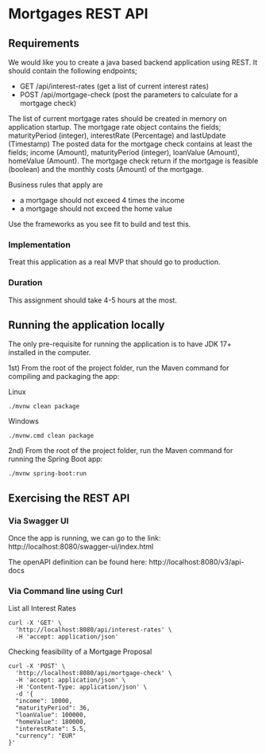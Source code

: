 # Mortgages REST API

## Requirements

We would like you to create a java based backend application using REST.
It should contain the following endpoints;

* GET /api/interest-rates (get a list of current interest rates)
* POST /api/mortgage-check (post the parameters to calculate for a mortgage check)

The list of current mortgage rates should be created in memory on application startup.
The mortgage rate object contains the fields; maturityPeriod (integer), interestRate (Percentage) and lastUpdate (Timestamp)
The posted data for the mortgage check contains at least the fields; income (Amount), maturityPeriod (integer), loanValue (Amount), homeValue (Amount).
The mortgage check return if the mortgage is feasible (boolean) and the monthly costs (Amount) of the mortgage.

Business rules that apply are
- a mortgage should not exceed 4 times the income
- a mortgage should not exceed the home value

Use the frameworks as you see fit to build and test this.

### Implementation
Treat this application as a real MVP that should go to production.

### Duration
This assignment should take 4-5 hours at the most.


## Running the application locally

The only pre-requisite for running the application is to have JDK 17+ installed in the computer.

1st) From the root of the project folder, run the Maven command for compiling and packaging the app:

Linux
```
./mvnw clean package

```
Windows

```
./mvnw.cmd clean package

```

2nd) From the root of the project folder, run the Maven command for running the Spring Boot app:

```
./mvnw spring-boot:run
```


## Exercising the REST API

### Via Swagger UI

Once the app is running, we can go to the link: http://localhost:8080/swagger-ui/index.html

The openAPI definition can be found here: http://localhost:8080/v3/api-docs

### Via Command line using Curl

List all Interest Rates

```
curl -X 'GET' \
  'http://localhost:8080/api/interest-rates' \
  -H 'accept: application/json'
```


Checking feasibility of a Mortgage Proposal
```
curl -X 'POST' \
  'http://localhost:8080/api/mortgage-check' \
  -H 'accept: application/json' \
  -H 'Content-Type: application/json' \
  -d '{
  "income": 10000,
  "maturityPeriod": 36,
  "loanValue": 100000,
  "homeValue": 180000,
  "interestRate": 5.5,
  "currency": "EUR"
}'
```